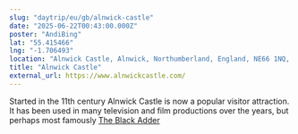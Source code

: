 ```yaml
---
slug: "daytrip/eu/gb/alnwick-castle"
date: "2025-06-22T00:43:00.000Z"
poster: "AndiBing"
lat: "55.415466"
lng: "-1.706493"
location: "Alnwick Castle, Alnwick, Northumberland, England, NE66 1NQ, United Kingdom"
title: "Alnwick Castle"
external_url: https://www.alnwickcastle.com/
---
```

Started in the 11th century Alnwick Castle is now a popular visitor attraction.
It has been used in many television and film productions over the years, but perhaps most famously [The Black Adder](https://en.wikipedia.org/wiki/The_Black_Adder)
